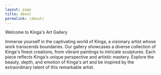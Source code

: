 ```yaml
---
layout: page
title: About
permalink: /about/
---
```


Welcome to Kinga's Art Gallery

Immerse yourself in the captivating world of Kinga, a visionary artist whose work transcends boundaries. Our gallery showcases a diverse collection of Kinga's finest creations, from vibrant paintings to intricate sculptures. Each piece reflects Kinga's unique perspective and artistic mastery. Explore the beauty, depth, and emotion of Kinga's art and be inspired by the extraordinary talent of this remarkable artist.